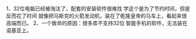 1、32位电脑已经被淘汰了，配套的安装软件很难找
学这个是为了节约时间，但是反而花了时间
就像把马斯克的火箭发动机，装在了乾隆皇帝的马车上，看起来很高端而已。
2、一个致命的原因：很多库不支持32位
智能手机的软件，无法装在诺基亚上。
